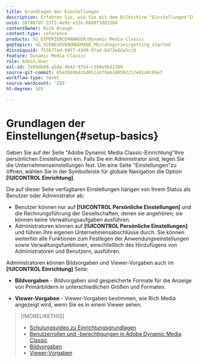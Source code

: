 ```yaml
---
title: Grundlagen der Einstellungen
description: Erfahren Sie, wie Sie mit dem Bildschirm "Einstellungen"Ihre persönlichen Einstellungen in Adobe Dynamic Media Classic eingeben können. Falls Sie ein Administrator sind, legen Sie die Unternehmenseinstellungen fest.
uuid: 38f487d7-33f2-4a9e-a32e-bb08f3dd3284
contentOwner: Rick Brough
content-type: reference
products: SG_EXPERIENCEMANAGER/Dynamic-Media-Classic
geptopics: SG_SCENESEVENONDEMAND_PK/categories/getting_started
discoiquuid: 753677ad-9957-43d9-97ad-bd73a5da5ccb
feature: Dynamic Media Classic
role: Admin,User
exl-id: 7e99de68-a5de-4b42-9754-c394e9b41369
source-git-commit: 65e3b69bdcbd651a5f9ab100592217e61a8c05ef
workflow-type: tm+mt
source-wordcount: '255'
ht-degree: 16%

---
```


# Grundlagen der Einstellungen{#setup-basics}

Geben Sie auf der Seite &quot;Adobe Dynamic Media Classic-Einrichtung&quot;Ihre persönlichen Einstellungen ein. Falls Sie ein Administrator sind, legen Sie die Unternehmenseinstellungen fest. Um eine Seite &quot;Einstellungen&quot;zu öffnen, wählen Sie in der Symbolleiste für globale Navigation die Option **[!UICONTROL Einrichtung]**.

Die auf dieser Seite verfügbaren Einstellungen hängen von Ihrem Status als Benutzer oder Administrator ab:

* Benutzer können nur auf **[!UICONTROL Persönliche Einstellungen]** und die Rechnungsführung der Gesellschaften, denen sie angehören; sie können keine Verwaltungsaufgaben ausführen.
* Administratoren können auf **[!UICONTROL Persönliche Einstellungen]** und führen ihre eigenen Unternehmensabschlüsse durch. Sie können weiterhin alle Funktionen zum Festlegen der Anwendungseinstellungen sowie Verwaltungsfunktionen, einschließlich des Hinzufügens von Administratoren und Benutzern, ausführen.

Administratoren können Bildvorgaben und Viewer-Vorgaben auch im **[!UICONTROL Einrichtung]** Seite:

* **Bildvorgaben** - Bildvorgaben sind gespeicherte Formate für die Anzeige von Primärbildern in unterschiedlichen Größen und Formaten.

* **Viewer-Vorgaben** - Viewer-Vorgaben bestimmen, wie Rich Media angezeigt wird, wenn Sie es in einem Viewer sehen.

>[!MORELIKETHIS]
>
>* [Schulungsvideo zu Einrichtungsgrundlagen](https://s7d5.scene7.com/s7viewers/html5/VideoViewer.html?videoserverurl=https://s7d5.scene7.com/is/content/&amp;emailurl=https://s7d5.scene7.com/s7/emailFriend&amp;serverUrl=https://s7d5.scene7.com/is/image/&amp;config=Scene7SharedAssets/Universal_HTML5_Video&amp;contenturl=https://s7d5.scene7.com/skins/&amp;asset=S7tutorials/573_Setup%20Basics_converted%20renamed_Getting%20Started-AVS)
>* [Benutzerrollen und -berechtigungen in Adobe Dynamic Media Classic](administration-setup.md#user_administration)
>* [Bildvorgaben](application-setup.md#image_presets)
>* [Viewer-Vorgaben](application-setup.md#viewer_presets)

